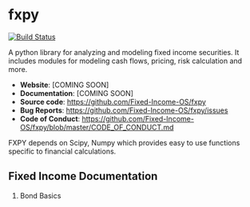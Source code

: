 # fxpy

[![Build Status](https://travis-ci.org/Fixed-Income-OS/fx-py.svg?branch=master)](https://travis-ci.org/Fixed-Income-OS/fx-py)

A python library for analyzing and modeling fixed income securities. It includes modules for
modeling cash flows, pricing, risk calculation and more.

* **Website**: [COMING SOON]
* **Documentation**: [COMING SOON]
* **Source code**: https://github.com/Fixed-Income-OS/fxpy
* **Bug Reports**: https://github.com/Fixed-Income-OS/fxpy/issues
* **Code of Conduct**: https://github.com/Fixed-Income-OS/fxpy/blob/master/CODE_OF_CONDUCT.md

FXPY depends on Scipy, Numpy which provides easy to use functions specific to financial calculations.

## Fixed Income Documentation
1. Bond Basics

